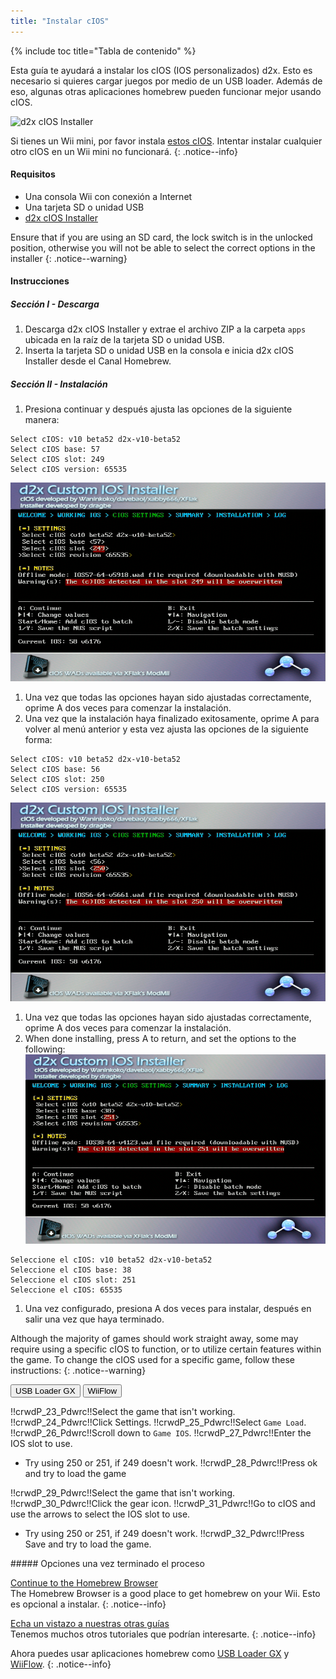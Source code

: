 ```yaml
---
title: "Instalar cIOS"
---
```


{% include toc title="Tabla de contenido" %}

Esta guía te ayudará a instalar los cIOS (IOS personalizados) d2x. Esto es necesario si quieres cargar juegos por medio de un USB loader. Además de eso, algunas otras aplicaciones homebrew pueden funcionar mejor usando cIOS.

![d2x cIOS Installer](/images/cios/cIOS.png)

Si tienes un Wii mini, por favor instala [estos cIOS](cios-mini). Intentar instalar cualquier otro cIOS en un Wii mini no funcionará.
{: .notice--info}

#### Requisitos

* Una consola Wii con conexión a Internet
* Una tarjeta SD o unidad USB
* [d2x cIOS Installer](/assets/files/d2x-cIOS-Installer-Wii.zip)

Ensure that if you are using an SD card, the lock switch is in the unlocked position, otherwise you will not be able to select the correct options in the installer
{: .notice--warning}

#### Instrucciones

##### Sección I - Descarga

1. Descarga d2x cIOS Installer y extrae el archivo ZIP a la carpeta `apps` ubicada en la raíz de la tarjeta SD o unidad USB.
1. Inserta la tarjeta SD o unidad USB en la consola e inicia d2x cIOS Installer desde el Canal Homebrew.

##### Sección II - Instalación

1. Presiona continuar y después ajusta las opciones de la siguiente manera:
```
Select cIOS: v10 beta52 d2x-v10-beta52
Select cIOS base: 57
Select cIOS slot: 249
Select cIOS version: 65535
```
![Install cIOS 249](/images/cios/Install249.png)
1. Una vez que todas las opciones hayan sido ajustadas correctamente, oprime A dos veces para comenzar la instalación.
1. Una vez que la instalación haya finalizado exitosamente, oprime A para volver al menú anterior y esta vez ajusta las opciones de la siguiente forma:
```
Select cIOS: v10 beta52 d2x-v10-beta52
Select cIOS base: 56
Select cIOS slot: 250
Select cIOS version: 65535
```
![Install cIOS 250](/images/cios/Install250.png)
1. Una vez que todas las opciones hayan sido ajustadas correctamente, oprime A dos veces para comenzar la instalación.
1. When done installing, press A to return, and set the options to the following: ![Install cIOS 251](/images/cios/Install251.png)
```
Seleccione el cIOS: v10 beta52 d2x-v10-beta52
Seleccione el cIOS base: 38
Seleccione el cIOS slot: 251
Seleccione el cIOS: 65535
```
1. Una vez configurado, presiona A dos veces para instalar, después en salir una vez que haya terminado.

Although the majority of games should work straight away, some may require using a specific cIOS to function, or to utilize certain features within the game. To change the cIOS used for a specific game, follow these instructions:
{: .notice--warning}

<button class="tablinks btn btn--large btn--primary" id="defaultOpen" onclick="openTab(event, 'usbloadergx')">USB Loader GX</button>
<button class="tablinks btn btn--large btn--info" onclick="openTab(event, 'wiiflow')">WiiFlow</button>

<div id="usbloadergx" class="blanktabcontent">
  <p spaces-before="0">
    !!crwdP_23_Pdwrc!!Select the game that isn't working. !!crwdP_24_Pdwrc!!Click Settings. !!crwdP_25_Pdwrc!!Select <code>Game Load</code>. !!crwdP_26_Pdwrc!!Scroll down to <code>Game IOS</code>. !!crwdP_27_Pdwrc!!Enter the IOS slot to use.
  </p>
  
  <ul>
    <li>
      Try using 250 or 251, if 249 doesn't work. !!crwdP_28_Pdwrc!!Press ok and try to load the game
    </li>
  </ul>
</div>

<div id="wiiflow" class="blanktabcontent">
  <p spaces-before="0">
    !!crwdP_29_Pdwrc!!Select the game that isn't working. !!crwdP_30_Pdwrc!!Click the gear icon. !!crwdP_31_Pdwrc!!Go to cIOS and use the arrows to select the IOS slot to use.
  </p>
  
  <ul>
    <li>
      Try using 250 or 251, if 249 doesn't work. !!crwdP_32_Pdwrc!!Press Save and try to load the game.
    </li>
  </ul>
</div>
##### Opciones una vez terminado el proceso

[Continue to the Homebrew Browser](hbb)<br> The Homebrew Browser is a good place to get homebrew on your Wii. Esto es opcional a instalar.
{: .notice--info}

[Echa un vistazo a nuestras otras guías](site-navigation)<br> Tenemos muchos otros tutoriales que podrían interesarte.
{: .notice--info}

Ahora puedes usar aplicaciones homebrew como [USB Loader GX](usbloadergx) y [WiiFlow](wiiflow).
{: .notice--info}

<script>
    let tabcontent = document.getElementsByClassName("blanktabcontent");
    let tablinks = document.getElementsByClassName("tablinks");!!crwd_CB_10_BC_dwrc!!</script>

